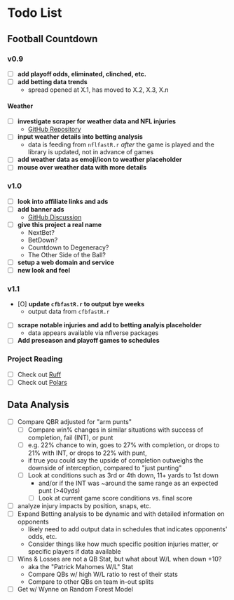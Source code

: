 # Todo List

## Football Countdown

### v0.9
- [ ] **add playoff odds, eliminated, clinched, etc.**
- [ ] **add betting data trends**
    * spread opened at X.1, has moved to X.2, X.3, X.n

#### Weather
- [ ] **investigate scraper for weather data and NFL injuries**
    * [GitHub Repository](https://github.com/sparklemotion/nokogiri)
- [ ] **input weather details into betting analysis**
    * data is feeding from `nflfastR.r` *after* the game is played and the library is updated, not in advance of games
- [ ] **add weather data as emoji/icon to weather placeholder**
- [ ] **mouse over weather data with more details**

### v1.0
- [ ] **look into affiliate links and ads**
- [ ] **add banner ads**
    * [GitHub Discussion](https://github.com/orgs/community/discussions/22016)
- [ ] **give this project a real name**
    * NextBet?
    * BetDown?
    * Countdown to Degeneracy?
    * The Other Side of the Ball?
- [ ] **setup a web domain and service**
- [ ] **new look and feel**

### v1.1
- [O] **update `cfbfastR.r` to output bye weeks**
    * output data from `cfbfastR.r`
- [ ] **scrape notable injuries and add to betting analyis placeholder**
    * data appears available via nflverse packages
- [ ] **Add preseason and playoff games to schedules**

### Project Reading
- [ ] Check out [Ruff](https://docs.astral.sh/ruff/faq/#how-does-ruff-determine-which-of-my-imports-are-first-party-third-party-etc)
- [ ] Check out [Polars](https://www.r-bloggers.com/2024/07/shockingly-fast-data-manipulation-in-r-with-polars/)

## Data Analysis
- [ ] Compare QBR adjusted for "arm punts"
    * [ ] Compare win% changes in similar situations with success of completion, fail (INT), or punt
    * [ ] e.g. 22% chance to win, goes to 27% with completion, or drops to 21% with INT, or drops to 22% with punt,
    * if true you could say the upside of completion outweighs the downside of interception, compared to "just punting"
    * [ ] Look at conditions such as 3rd or 4th down, 11+ yards to 1st down
        * and/or if the INT was ~around the same range as an expected punt (>40yds)
        * [ ] Look at current game score conditions vs. final score
- [ ] analyze injury impacts by position, snaps, etc.
- [ ] Expand Betting analysis to be dynamic and with detailed information on opponents
    * likely need to add output data in schedules that indicates opponents' odds, etc.
    * Consider things like how much specific position injuries matter, or specific players if data available
- [ ] Wins & Losses are not a QB Stat, but what about W/L when down +10?
    * aka the "Patrick Mahomes W/L" Stat
    * Compare QBs w/ high W/L ratio to rest of their stats
    * Compare to other QBs on team in-out splits
- [ ] Get w/ Wynne on Random Forest Model